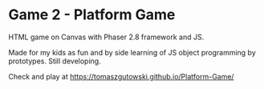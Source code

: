 # Game 2 - Platform Game

HTML game on Canvas with Phaser 2.8 framework and JS.

Made for my kids as fun and by side learning of JS object programming by prototypes. Still developing.

Check and play at https://tomaszgutowski.github.io/Platform-Game/

